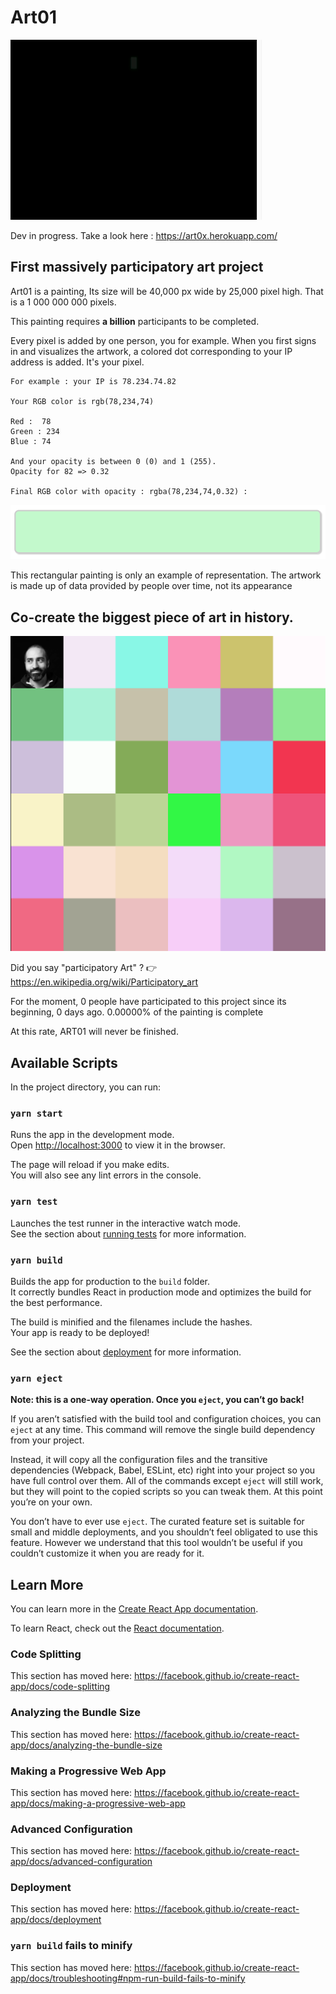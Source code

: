 # Art01  

![Screen Capture](public/Art01_.gif)

Dev in progress. Take a look here : https://art0x.herokuapp.com/

## First massively participatory art project

Art01 is a painting, Its size will be 40,000 px wide by 25,000 pixel high. That is a 1 000 000 000 pixels.

This painting requires **a billion** participants to be completed.

Every pixel is added by one person, you for example. When you first signs in and visualizes the artwork, a colored dot corresponding to your IP address is added. It's your pixel.

```
For example : your IP is 78.234.74.82

Your RGB color is rgb(78,234,74)

Red :  78 
Green : 234
Blue : 74

And your opacity is between 0 (0) and 1 (255).
Opacity for 82 => 0.32

Final RGB color with opacity : rgba(78,234,74,0.32) :

```
![Screen Capture](public/Capture3.png)

This rectangular painting is only an example of representation. The artwork is made up of data provided by people over time, not its appearance

## Co-create the biggest piece of art in history.

![Screen Capture](public/Capture2.png)


Did you say "participatory Art" ? 👉 https://en.wikipedia.org/wiki/Participatory_art


For the moment, 0 people have participated to this project since its beginning, 0 days ago. 0.00000% of the painting is complete

At this rate, ART01 will never be finished.






## Available Scripts

In the project directory, you can run:

### `yarn start`

Runs the app in the development mode.<br />
Open [http://localhost:3000](http://localhost:3000) to view it in the browser.

The page will reload if you make edits.<br />
You will also see any lint errors in the console.

### `yarn test`

Launches the test runner in the interactive watch mode.<br />
See the section about [running tests](https://facebook.github.io/create-react-app/docs/running-tests) for more information.

### `yarn build`

Builds the app for production to the `build` folder.<br />
It correctly bundles React in production mode and optimizes the build for the best performance.

The build is minified and the filenames include the hashes.<br />
Your app is ready to be deployed!

See the section about [deployment](https://facebook.github.io/create-react-app/docs/deployment) for more information.

### `yarn eject`

**Note: this is a one-way operation. Once you `eject`, you can’t go back!**

If you aren’t satisfied with the build tool and configuration choices, you can `eject` at any time. This command will remove the single build dependency from your project.

Instead, it will copy all the configuration files and the transitive dependencies (Webpack, Babel, ESLint, etc) right into your project so you have full control over them. All of the commands except `eject` will still work, but they will point to the copied scripts so you can tweak them. At this point you’re on your own.

You don’t have to ever use `eject`. The curated feature set is suitable for small and middle deployments, and you shouldn’t feel obligated to use this feature. However we understand that this tool wouldn’t be useful if you couldn’t customize it when you are ready for it.

## Learn More

You can learn more in the [Create React App documentation](https://facebook.github.io/create-react-app/docs/getting-started).

To learn React, check out the [React documentation](https://reactjs.org/).

### Code Splitting

This section has moved here: https://facebook.github.io/create-react-app/docs/code-splitting

### Analyzing the Bundle Size

This section has moved here: https://facebook.github.io/create-react-app/docs/analyzing-the-bundle-size

### Making a Progressive Web App

This section has moved here: https://facebook.github.io/create-react-app/docs/making-a-progressive-web-app

### Advanced Configuration

This section has moved here: https://facebook.github.io/create-react-app/docs/advanced-configuration

### Deployment

This section has moved here: https://facebook.github.io/create-react-app/docs/deployment

### `yarn build` fails to minify

This section has moved here: https://facebook.github.io/create-react-app/docs/troubleshooting#npm-run-build-fails-to-minify
